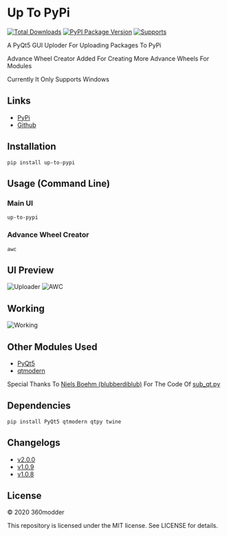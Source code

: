 # Up To PyPi

[![Total Downloads](https://pepy.tech/badge/up-to-pypi)](https://pypi.org/project/up-to-pypi/)
[![PyPI Package Version](https://badge.fury.io/py/up-to-pypi.svg)](https://pypi.org/project/up-to-pypi/)
[![Supports](https://img.shields.io/badge/supports-windows-blue.svg)](https://github.com/360modder/up-to-pypi/blob/main/up_to_pypi/main.pyw)

A PyQt5 GUI Uploder For Uploading Packages To PyPi

Advance Wheel Creator Added For Creating More Advance Wheels For Modules

Currently It Only Supports Windows

## Links

- [PyPi](https://pypi.org/project/up-to-pypi/ "up-to-pypi PyPi Homepage")
- [Github](https://github.com/360modder/up-to-pypi/ "up-to-pypi Github Homepage")

## Installation

```pip install up-to-pypi```

## Usage (Command Line)

### Main UI

```up-to-pypi```

### Advance Wheel Creator

```awc```

## UI Preview

![Uploader](https://raw.githubusercontent.com/360modder/up-to-pypi/main/preview/preview_image6.jpg)
![AWC](https://raw.githubusercontent.com/360modder/up-to-pypi/main/preview/preview_image7.jpg)

## Working

![Working](https://raw.githubusercontent.com/360modder/up-to-pypi/main/preview/preview_image5.gif)

## Other Modules Used
- [PyQt5](https://pypi.org/project/PyQt5/ "PyQt5 PyPi Homepage")
- [qtmodern](https://pypi.org/project/qtmodern/ "qtmodern PyPi Homepage")

Special Thanks To [Niels Boehm (blubberdiblub)](https://gist.github.com/blubberdiblub) For The Code Of [sub_qt.py](https://gist.github.com/blubberdiblub/007bb92991d01ad29877931f75260b39)

## Dependencies

```
pip install PyQt5 qtmodern qtpy twine
```

## Changelogs

- [v2.0.0](https://github.com/360modder/up-to-pypi/releases/tag/v2.0.0)
- [v1.0.9](https://github.com/360modder/up-to-pypi/releases/tag/v1.0.9)
- [v1.0.8](https://github.com/360modder/up-to-pypi/releases/tag/v1.0.8)

## License

© 2020 360modder

This repository is licensed under the MIT license. See LICENSE for details.
